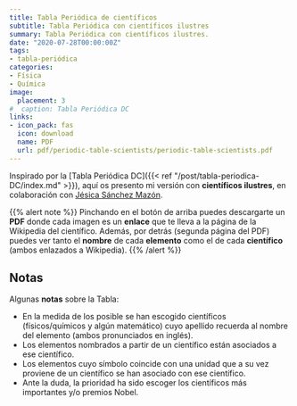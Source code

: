 ```yaml
---
title: Tabla Periódica de científicos
subtitle: Tabla Periódica con científicos ilustres
summary: Tabla Periódica con científicos ilustres.
date: "2020-07-28T00:00:00Z"
tags:
- tabla-periódica
categories:
- Física
- Química
image:
  placement: 3
#  caption: Tabla Periódica DC
links:
- icon_pack: fas
  icon: download
  name: PDF
  url: pdf/periodic-table-scientists/periodic-table-scientists.pdf
---
```


Inspirado por la [Tabla Periódica DC]({{< ref "/post/tabla-periodica-DC/index.md" >}}), aquí os presento mi versión con **científicos ilustres**, en colaboración con [Jésica Sánchez Mazón](https://twitter.com/JSanmaz).

{{% alert note %}}
Pinchando en el botón de arriba puedes descargarte un **PDF** donde cada imagen es un **enlace** que te lleva a la página de la Wikipedia del científico. Además, por detrás (segunda página del PDF) puedes ver tanto el **nombre** de cada **elemento** como el de cada **científico** (ambos enlazados a Wikipedia).
{{% /alert %}}

## Notas
Algunas **notas** sobre la Tabla:

- En la medida de los posible se han escogido científicos (físicos/químicos y algún matemático) cuyo apellido recuerda al nombre del elemento (ambos pronunciados en inglés).
- Los elementos nombrados a partir de un científico están asociados a ese científico.
- Los elementos cuyo símbolo coincide con una unidad que a su vez proviene de un científico se han asociado con ese científico.
- Ante la duda, la prioridad ha sido escoger los científicos más importantes y/o premios Nobel.